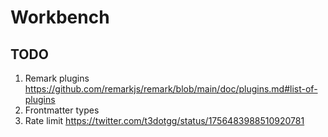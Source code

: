 # Workbench

## TODO

1. Remark plugins https://github.com/remarkjs/remark/blob/main/doc/plugins.md#list-of-plugins
2. Frontmatter types
3. Rate limit https://twitter.com/t3dotgg/status/1756483988510920781
